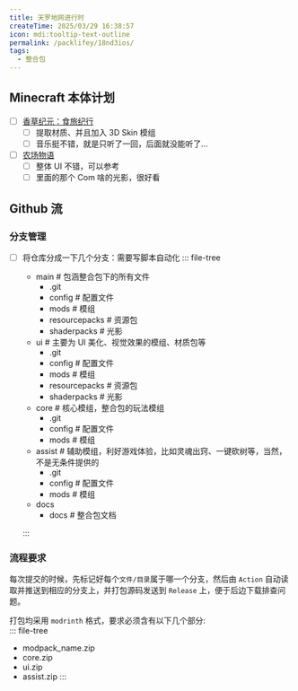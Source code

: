 ```yaml
---
title: 天罗地网进行时
createTime: 2025/03/29 16:38:57
icon: mdi:tooltip-text-outline
permalink: /packlifey/18nd3ios/
tags: 
  - 整合包
---
```


## Minecraft 本体计划
- [ ] [香草纪元：食旅纪行](./modpacky/香草纪元：食旅纪行.md)
  - [ ] 提取材质、并且加入 3D Skin 模组
  - [ ] 音乐挺不错，就是只听了一回，后面就没能听了...
- [ ] [农场物语](./modpacky/农场物语.md)
  - [ ] 整体 UI 不错，可以参考
  - [ ] 里面的那个 Com 啥的光影，很好看

## Github 流
### 分支管理
- [ ] 将仓库分成一下几个分支：需要写脚本自动化
    ::: file-tree

    - main \# 包涵整合包下的所有文件
      - .git 
      - config \# 配置文件
      - mods \# 模组
      - resourcepacks \# 资源包
      - shaderpacks \# 光影
    - ui \# 主要为 UI 美化、视觉效果的模组、材质包等
      - .git
      - config \# 配置文件
      - mods \# 模组
      - resourcepacks \# 资源包
      - shaderpacks \# 光影
    - core \# 核心模组，整合包的玩法模组
      - .git
      - config \# 配置文件
      - mods \# 模组
    - assist \# 辅助模组，利好游戏体验，比如灵魂出窍、一键砍树等，当然，不是无条件提供的
      - .git
      - config \# 配置文件
      - mods \# 模组
    - docs
      - docs \# 整合包文档

    :::
### 流程要求
每次提交的时候，先标记好每个`文件/目录`属于哪一个分支，然后由 `Action` 自动读取并推送到相应的分支上，并打包源码发送到 `Release` 上，便于后边下载排查问题。

打包均采用 `modrinth` 格式，要求必须含有以下几个部分:  
::: file-tree
- modpack_name.zip
- core.zip
- ui.zip
- assist.zip
:::